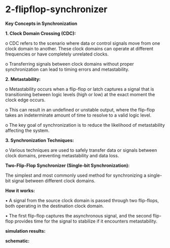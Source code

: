 # 2-flipflop-synchronizer

**Key Concepts in Synchronization**

**1. Clock Domain Crossing (CDC):**

o CDC refers to the scenario where data or control signals move from one clock 
domain to another. These clock domains can operate at different frequencies or have 
completely unrelated clocks.

o Transferring signals between clock domains without proper synchronization can lead 
to timing errors and metastability. 

**2. Metastability:**

o Metastability occurs when a flip-flop or latch captures a signal that is transitioning 
between logic levels (high or low) at the exact moment the clock edge occurs.

o This can result in an undefined or unstable output, where the flip-flop takes an 
indeterminate amount of time to resolve to a valid logic level. 

o The key goal of synchronization is to reduce the likelihood of metastability affecting 
the system. 

**3. Synchronization Techniques:**

o Various techniques are used to safely transfer data or signals between clock 
domains, preventing metastability and data loss. 

**Two-Flip-Flop Synchronizer (Single-bit Synchronization):**

The simplest and most commonly used method for synchronizing a single-bit signal between 
different clock domains. 

**How it works:**

• A signal from the source clock domain is passed through two flip-flops, both operating in the destination clock domain. 

• The first flip-flop captures the asynchronous signal, and the second flip-flop provides time for the signal to stabilize if it encounters metastability. 

**simulation results:**



**schematic:**
